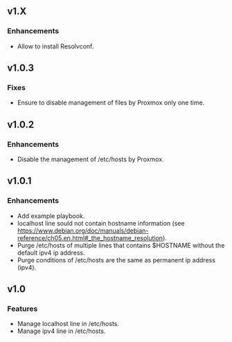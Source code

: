 ## v1.X

### Enhancements
* Allow to install Resolvconf.

## v1.0.3

### Fixes
* Ensure to disable management of files by Proxmox only one time.

## v1.0.2

### Enhancements
* Disable the management of /etc/hosts by Proxmox.

## v1.0.1

### Enhancements
* Add example playbook.
* localhost line sould not contain hostname information (see https://www.debian.org/doc/manuals/debian-reference/ch05.en.html#_the_hostname_resolution).
* Purge /etc/hosts of multiple lines that contains $HOSTNAME without the default ipv4 ip address.
* Purge conditions of /etc/hosts are the same as permanent ip address (ipv4).

## v1.0

### Features
* Manage localhost line in /etc/hosts.
* Manage ipv4 line in /etc/hosts.
